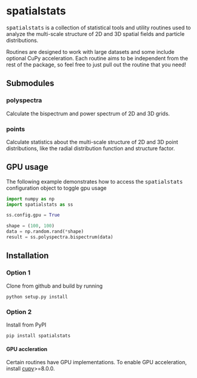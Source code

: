 # spatialstats #
<tt>spatialstats</tt> is a collection of statistical tools and utility routines used to analyze the multi-scale structure of 2D and 3D spatial fields and particle distributions.

Routines are designed to work with large datasets and some include optional CuPy acceleration. Each routine aims to be independent from the rest of the package, so feel free to just pull out the routine that you need!

## Submodules ##

### polyspectra ###
Calculate the bispectrum and power spectrum of 2D and 3D grids.

### points ###
Calculate statistics about the multi-scale structure of 2D and 3D point distributions, like the radial distribution function and structure factor.

## GPU usage ##

The following example demonstrates how to access the <tt>spatialstats</tt> configuration object to toggle gpu usage

```python
import numpy as np
import spatialstats as ss

ss.config.gpu = True

shape = (100, 100)
data = np.random.rand(*shape)
result = ss.polyspectra.bispectrum(data)
```

## Installation ##

### Option 1 ###

Clone from github and build by running

```shell
python setup.py install
```

### Option 2 ###

Install from PyPI

```shell
pip install spatialstats
```

#### GPU accleration ####

Certain routines have GPU implementations. To enable GPU acceleration, install [cupy](https://github.com/cupy/cupy)>=8.0.0.
